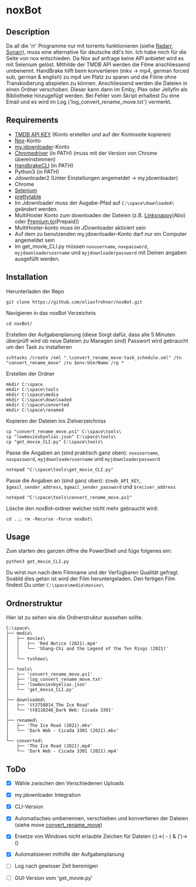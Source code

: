 # noxBot


## Description
Da all die 'rr' Programme nur mit torrents funktionieren (siehe [Radarr](https://radarr.video/), [Sonarr](https://sonarr.tv/)), muss eine alternative für deutsche ddl's hin. Ich habe mich für die Seite von nox entschieden. Da Nox auf anfrage keine API anbietet wird es mit Selenium gelöst. Mithilde der TMDB API werden die Filme anschliessend umbenennt. HandBrake hilft beim konvertieren (mkv -> mp4, german forced sub, german & english) zu mp4 um Platz zu sparen und die Filme ohne Transkodierung abspielen zu können. Anschliessend werden die Dateien in einen Ordner verschoben. Dieser kann dann im Emby, Plex oder Jellyfin als Bibliotheke hinzugefügt werden. Bei Fehler vom Skript erhaltest Du eine Email und es wird im Log ('log_convert_rename_move.txt') vermerkt.




## Requirements
- [TMDB API KEY](https://www.themoviedb.org/settings/api?language=de-CH) (Konto erstellen und auf der Kontoseite kopieren)
- [Nox](https://nox.to/)-Konto
- [my.jdownloader](https://my.jdownloader.org)-Konto
- [Chromedriver](https://chromedriver.chromium.org/) (in PATH) (muss mit der Version von Chrome übereinstimmen)
- [HandbrakeCLI](https://handbrake.fr/downloads2.php) (in PATH)
- Python3 (in PATH)
- Jdownloader2 (Unter Einstellungen angemeldet -> my.jdownloader)
- Chrome
- [Selenium](https://pypi.org/project/selenium/)
- [prettytable](https://pypi.org/project/prettytable/)
- Im Jdownloader muss der Augabe-Pfad auf `C:\space\downloaded\` geändert werden.
- MultiHoster Konto zum downloaden der Dateien (z.B. [Linksnappy](https://linksnappy.com/?ref=354818)(Abo) oder [Premium.to](http://premium.to/?ref=GY2TCMBQ)(Prepaid))
- MultiHoster-konto muss im JDownloader aktiviert sein
- Auf dem zu benutzenden my.jdownloader-Konto darf nur ein Computer angemeldet sein
- Im get_movie_CLI.py müssen `noxusername`, `noxpassword`, `myjdownloaderusername` und `myjdownloaderpassword` mit Deinen angaben ausgefüllt werden.




## Installation
Herunterladen der Repo
```
git clone https://github.com/eliasfrehner/noxBot.git
```
Navigieren in das noxBot Verzeichnis
```
cd noxBot/
```
Erstellen der Aufgabenplanung (diese Sorgt dafür, dass alle 5 Minuten überprüft wird ob neue Dateien zu Managen sind)
Passwort wird gebraucht um den Task zu installieren
```
schtasks /create /xml ".\convert_rename_move-task_schedule.xml" /tn "convert_rename_move" /ru $env:UserName /rp *
```
Erstellen der Ordner
```
mkdir C:\space
mkdir C:\space\tools
mkdir C:\space\media
mkdir C:\space\downloaded
mkdir C:\space\converted
mkdir C:\space\renamed
```
Kopieren der Dateien ins Zielverzeichniss
```
cp "convert_rename_move.ps1" C:\space\tools\
cp "lowmoviesbyelias.json" C:\space\tools\
cp "get_movie_CLI.py" C:\space\tools\
```
Passe die Angaben an (sind praktisch ganz oben): `noxusername`, `noxpassword`, `myjdownloaderusername` und `myjdownloaderpassword`
```
notepad "C:\space\tools\get_movie_CLI.py"
```
Passe die Angaben an (sind ganz oben): `$tmdb_API_KEY`, `$gmail_sender_address`, `$gmail_sender_password` und `$reciver_address`
```
notepad "C:\space\tools\convert_rename_move.ps1"
```
Lösche den noxBot-ordner welcher nicht mehr gebraucht wird:
```
cd ..; rm -Recurse -Force noxBot\
```


## Usage
Zum starten des ganzen öffne die PowerShell und füge folgenes ein:
```
python3 get_movie_CLI.py
```
Du wirst nun nach dem Filmname und der Verfügbaren Qualität gefragt. Soabld dies getan ist wird der Film heruntergeladen. 
Den fertigen Film findest Du unter `C:\space\media\movies\`



## Ordnerstruktur
Hier ist zu sehen wie die Ordnerstruktur aussehen sollte.
```
C:\space\
├── media\
│   ├── movies\
│   │   ├── 'Red Notice (2021).mp4'
│   │   └── 'Shang-Chi and the Legend of the Ten Rings (2021)'
│   │
│   └── tvshows\
│
├── tools\
│   ├── 'convert_rename_move.ps1'
│   ├── 'log_convert_rename_move.txt'
│   ├── 'lowmoviesbyelias.json'
│   └── 'get_movie_CLI.py'
│
├── downloaded\
│   ├── 'tt3758814_The Ice Road'
│   └── 'tt8110246_Dark Web: Cicada 3301'
│
├── renamed\
│   ├── 'The Ice Road (2021).mkv'
│   └── 'Dark Web - Cicada 3301 (2021).mkv'
│
└── converted\
    ├── 'The Ice Road (2021).mp4'
    └── 'Dark Web - Cicada 3301 (2021).mp4'
```




## ToDo
- [x] Wähle zwischen den Verschiedenen Uploads
- [x] my.jdownloader Integration
- [x] CLI-Version
- [x] Automatisches umbenennen, verschieben und konvertieren der Dateien (siehe move [convert_rename_move](#))
- [x] Ersetze von Windows nicht erlaubte Zeichen für Dateien (:)->( - ) & (')->()
- [x] Automatisieren mithilfe der Aufgabenplanung
- [ ] Log nach gewisser Zeit bereinigen
- [ ] GUI-Version vom 'get_movie.py'


